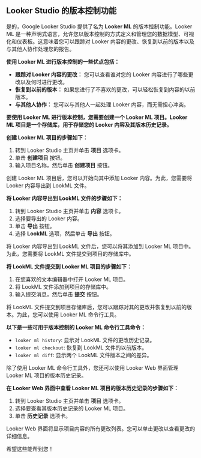 ## Looker Studio 的版本控制功能

是的，Google Looker Studio 提供了名为 **Looker ML** 的版本控制功能。Looker ML 是一种声明式语言，允许您以版本控制的方式定义和管理您的数据模型、可视化和仪表板。这意味着您可以跟踪对 Looker 内容的更改、恢复到以前的版本以及与其他人协作处理您的报告。

**使用 Looker ML 进行版本控制的一些优点包括：**

* **跟踪对 Looker 内容的更改：** 您可以查看谁对您的 Looker 内容进行了哪些更改以及何时进行更改。
* **恢复到以前的版本：** 如果您进行了不喜欢的更改，可以轻松恢复到内容的以前版本。
* **与其他人协作：** 您可以与其他人一起处理 Looker 内容，而无需担心冲突。

**要使用 Looker ML 进行版本控制，您需要创建一个 Looker ML 项目。Looker ML 项目是一个存储库，用于存储您的 Looker 内容及其版本历史记录。**

**创建 Looker ML 项目的步骤如下：**

1.  转到 Looker Studio 主页并单击 **项目** 选项卡。
2.  单击 **创建项目** 按钮。
3.  输入项目名称，然后单击 **创建项目** 按钮。

创建 Looker ML 项目后，您可以开始向其中添加 Looker 内容。为此，您需要将 Looker 内容导出到 LookML 文件。

**将 Looker 内容导出到 LookML 文件的步骤如下：**

1.  转到 Looker Studio 主页并单击 **内容** 选项卡。
2.  选择要导出的 Looker 内容。
3.  单击 **导出** 按钮。
4.  选择 **LookML** 选项，然后单击 **导出** 按钮。

将 Looker 内容导出到 LookML 文件后，您可以将其添加到 Looker ML 项目中。为此，您需要将 LookML 文件提交到项目的存储库中。

**将 LookML 文件提交到 Looker ML 项目的步骤如下：**

1.  在您喜欢的文本编辑器中打开 Looker ML 项目。
2.  将 LookML 文件添加到项目的存储库中。
3.  输入提交消息，然后单击 **提交** 按钮。

将 LookML 文件提交到项目存储库后，您可以跟踪对其的更改并恢复到以前的版本。为此，您可以使用 Looker ML 命令行工具。

**以下是一些可用于版本控制的 Looker ML 命令行工具命令：**

* `looker ml history`: 显示对 LookML 文件的更改历史记录。
* `looker ml checkout`: 恢复到 LookML 文件的以前版本。
* `looker ml diff`: 显示两个 LookML 文件版本之间的差异。

除了使用 Looker ML 命令行工具外，您还可以使用 Looker Web 界面管理 Looker ML 项目的版本历史记录。

**在 Looker Web 界面中查看 Looker ML 项目的版本历史记录的步骤如下：**

1.  转到 Looker Studio 主页并单击 **项目** 选项卡。
2.  选择要查看其版本历史记录的 Looker ML 项目。
3.  单击 **历史记录** 选项卡。

Looker Web 界面将显示项目内容的所有更改列表。您可以单击更改以查看更改的详细信息。

希望这些能帮到您！
